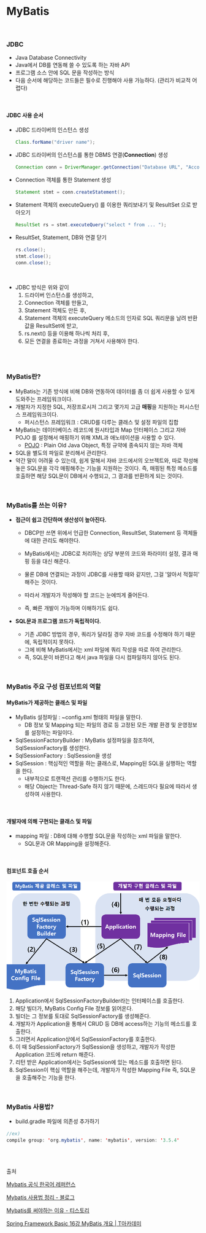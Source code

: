 # MyBatis

<br/>

### JDBC

* Java Database Connectivity
* Java에서 DB를 연동해 쓸 수 있도록 하는 자바 API
* 프로그램 소스 안에 SQL 문을 작성하는 방식
* 다음 순서에 해당하는 코드들은 필수로 진행해야 사용 가능하다. (관리가 비교적 어렵다)

<br/>

#### JDBC 사용 순서

* JDBC 드라이버의 인스턴스 생성

  ```java
  Class.forName("driver name");
  ```

* JDBC 드라이버의 인스턴스를 통한 DBMS 연결(**Connection**) 생성 

  ```java
  Connection conn = DriverManager.getConnection("Database URL", "Account ID", "PW");
  ```

* Connection 객체를 통한 Statement 생성

  ```java
  Statement stmt = conn.createStatement();
  ```

* Statement 객체의 executeQuery() 를 이용한 쿼리보내기 및 ResultSet 으로 받아오기

  ```java
  ResultSet rs = stmt.executeQuery("select * from ... ");
  ```

* ResultSet, Statement, DB와 연결 닫기

  ```java
  rs.close();
  stmt.close();
  conn.close();
  ```

<br/>

* JDBC 방식은 위와 같이
  1. 드라이버 인스턴스를 생성하고,
  2. Connection 객체를 만들고,
  3. Statement 객체도 만든 후,
  4. Statement 객체의 executeQuery 메소드의 인자로 SQL 쿼리문을 날려 반환값을 ResultSet에 받고,
  5. rs.next() 등을 이용해 하나씩 처리 후,
  6. 모든 연결을 종료하는 과정을 거쳐서 사용해야 한다.

<br/>

<br/>

### MyBatis란?

* MyBatis는 기존 방식에 비해 DB와 연동하여 데이터를 좀 더 쉽게 사용할 수 있게 도와주는 프레임워크이다.
* 개발자가 지정한 SQL, 저장프로시저 그리고 몇가지 고급 **매핑**을 지원하는 퍼시스턴스 프레임워크이다. 
  * 퍼시스턴스 프레임워크 : CRUD를 다루는 클래스 및 설정 파일의 집합
* MyBatis는 데이터베이스 레코드에 원시타입과 Map 인터페이스 그리고 자바 POJO 를 설정해서 매핑하기 위해 XML과 애노테이션을 사용할 수 있다.
  * [POJO](https://happyer16.tistory.com/entry/POJOplain-old-java-object%EB%9E%80) : Plain Old Java Object, 특정 규약에 종속되지 않는 자바 객체
* SQL을 별도의 파일로 분리해서 관리한다.
* 약간 말이 어려울 수 있는데, 쉽게 말해서 자바 코드에서의 오브젝트와, 따로 작성해 놓은 SQL문을 각각 매핑해주는 기능을 지원하는 것이다. 즉, 매핑된 특정 메소드를 호출하면 해당 SQL문이 DB에서 수행되고, 그 결과를 반환하게 되는 것이다.

<br/>

### MyBatis를 쓰는 이유?

* **접근이 쉽고 간단하며 생산성이 높아진다.**

  * DBCP만 쓰면 위에서 언급한 Connection, ResultSet, Statement 등 객체들에 대한 관리도 해야한다.

  * MyBatis에서는 JDBC로 처리하는 상당 부분의 코드와 파라미터 설정, 결과 매핑 등을 대신 해준다.
  * 물론 DB에 연결되는 과정이 JDBC를 사용할 때와 같지만, 그걸 '알아서 적절히' 해주는 것이다.
  * 따라서 개발자가 작성해야 할 코드는 눈에띄게 줄어든다.
  * 즉, 빠른 개발이 가능하며 이해하기도 쉽다.
* **SQL문과 프로그램 코드가 독립적이다.**
  * 기존 JDBC 방법의 경우, 쿼리가 달라질 경우 자바 코드를 수정해야 하기 때문에, 독립적이지 못하다.
  * 그에 비해 MyBatis에서는 xml 파일에 쿼리 작성을 따로 하여 관리한다.
  * 즉, SQL문이 바뀐다고 해서 java 파일을 다시 컴파일하지 않아도 된다.

<br/>

### MyBatis 주요 구성 컴포넌트의 역할

#### MyBatis가 제공하는 클래스 및 파일

* MyBatis 설정파일 : ~config.xml 형태의 파일을 말한다.
  * DB 정보 및 Mapping 되는 파일의 경로 등 고정된 모든 개발 환경 및 운영정보를 설정하는 파일이다.
* SqlSessionFactoryBuilder : MyBatis 설정파일을 참조하여, SqlSessionFactory를 생성한다.
* SqlSessionFactory : SqlSession을 생성
* SqlSession : 핵심적인 역할을 하는 클래스로, Mapping된 SQL을 실행하는 역할을 한다.
  * 내부적으로 트랜잭션 관리를 수행하기도 한다.
  * 해당 Object는 Thread-Safe 하지 않기 때문에, 스레드마다 필요에 따라서 생성하여 사용한다.

<br/>

#### 개발자에 의해 구현되는 클래스 및 파일

* mapping 파일 : DB에 대해 수행할 SQL문을 작성하는 xml 파일을 말한다.
  * SQL문과 OR Mapping을 설정해준다.

<br/>

#### 컴포넌트 호출 순서

![image-20210217000852328](./images/image-20210217000852328.png)

1. Application에서 SqlSessionFactoryBuilder라는 인터페이스를 호출한다.
2. 해당 빌더가, MyBatis Config File 정보를 읽어온다.
3. 빌더는 그 정보를 토대로 SqlSessionFactory를 생성해준다.
4. 개발자가 Application을 통해서 CRUD 등 DB에 access하는 기능의 메소드를 호출한다.
5. 그러면서 Application상에서 SqlSessionFactory를 호출한다.
6. 이 때 SqlSessionFactory가  SqlSession을 생성하고, 개발자가 작성한 Application 코드에 return 해준다.
7. 리턴 받은 Application에서는 SqlSession에 있는 메소드를 호출하면 된다.
8. SqlSession이 핵심 역할을 해주는데, 개발자가 작성한 Mapping File 즉, SQL문을 호출해주는 기능을 한다.

<br/>

### MyBatis 사용법?

* build.gradle 파일에 의존성 추가하기

```java
//ex)
compile group: 'org.mybatis', name: 'mybatis', version: '3.5.4'
```

<br/>

<br/>

출처

[Mybatis 공식 한국어 레퍼런스](https://mybatis.org/mybatis-3/ko/index.html)

[Mybatis 사용법 정리 - 블로그](https://m.blog.naver.com/PostView.nhn?blogId=songintae92&logNo=221216410360&proxyReferer=https:%2F%2Fwww.google.com%2F)

[Mybatis를 써야하는 이유 - 티스토리](https://goodsy.tistory.com/5)

[Spring Framework Basic 16강 MyBatis 개요 | T아카데미](https://www.youtube.com/watch?v=9b5P4YiyqOY&feature=youtu.be)

